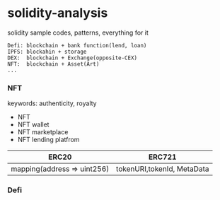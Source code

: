 # solidity-analysis
solidity sample codes, patterns, everything for it

```
Defi: blockchain + bank function(lend, loan)
IPFS: blockahin + storage
DEX:  blockchain + Exchange(opposite-CEX)
NFT:  blockchain + Asset(Art)
...
```
### NFT
keywords: authenticity, royalty
- NFT
- NFT wallet
- NFT marketplace
- NFT lending platfrom

ERC20 | ERC721
------|------
mapping(address => uint256) | tokenURI,tokenId, MetaData

### Defi

